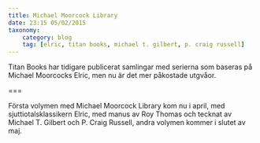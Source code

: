 ```yaml
---
title: Michael Moorcock Library
date: 23:15 05/02/2015
taxonomy:
    category: blog
    tag: [elric, titan books, michael t. gilbert, p. craig russell]
---
```


Titan Books har tidigare publicerat samlingar med serierna som baseras på Michael Moorcocks Elric, men nu är det mer påkostade utgvåor.

===

Första volymen med Michael Moorcock Library kom nu i april, med sjuttiotalsklassikern Elric, med manus av Roy Thomas och tecknat av Michael T. Gilbert och P. Craig Russell, andra volymen kommer i slutet av maj.
